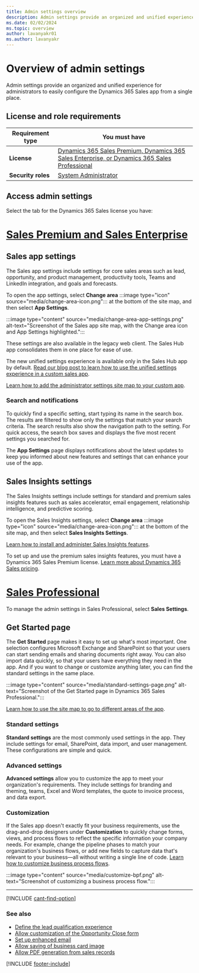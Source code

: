 ```yaml
---
title: Admin settings overview
description: Admin settings provide an organized and unified experience for administrators to easily configure the Dynamics 365 Sales app from a single place.
ms.date: 02/02/2024
ms.topic: overview
author: lavanyakr01
ms.author: lavanyakr
---
```


# Overview of admin settings

Admin settings provide an organized and unified experience for administrators to easily configure the Dynamics 365 Sales app from a single place.

## License and role requirements

| Requirement type | You must have |
|-----------------------|---------|
| **License** | [Dynamics 365 Sales Premium, Dynamics 365 Sales Enterprise, or Dynamics 365 Sales Professional](https://dynamics.microsoft.com/sales/pricing/) |
| **Security roles** | [System Administrator](security-roles-for-sales.md)|

## Access admin settings

Select the tab for the Dynamics 365 Sales license you have:

# [Sales Premium and Sales Enterprise](#tab/SE)

## Sales app settings

The Sales app settings include settings for core sales areas such as lead, opportunity, and product management, productivity tools, Teams and LinkedIn integration, and goals and forecasts.

To open the app settings, select **Change area** :::image type="icon" source="media/change-area-icon.png"::: at the bottom of the site map, and then select **App Settings**.

:::image type="content" source="media/change-area-app-settings.png" alt-text="Screenshot of the Sales app site map, with the Change area icon and App Settings highlighted.":::

These settings are also available in the legacy web client. The Sales Hub app consolidates them in one place for ease of use.

The new unified settings experience is available only in the Sales Hub app by default. [Read our blog post to learn how to use the unified settings experience in a custom sales app](https://cloudblogs.microsoft.com/dynamics365/it/2020/03/30/simplified-system-configuration-in-dynamics-365-sales/).

[Learn how to add the administrator settings site map to your custom app](add-custom-site-map.md).

### Search and notifications

To quickly find a specific setting, start typing its name in the search box. The results are filtered to show only the settings that match your search criteria. The search results also show the navigation path to the setting.
For quick access, the search box saves and displays the five most recent settings you searched for.

The **App Settings** page displays notifications about the latest updates to keep you informed about new features and settings that can enhance your use of the app.

## Sales Insights settings

The Sales Insights settings include settings for standard and premium sales insights features such as sales accelerator, email engagement, relationship intelligence, and predictive scoring.

To open the Sales Insights settings, select **Change area** :::image type="icon" source="media/change-area-icon.png"::: at the bottom of the site map, and then select **Sales Insights Settings**.

[Learn how to install and administer Sales Insights features](intro-admin-guide-sales-insights.md).

To set up and use the premium sales insights features, you must have a Dynamics 365 Sales Premium license. [Learn more about Dynamics 365 Sales pricing](https://dynamics.microsoft.com/sales/pricing/).

# [Sales Professional](#tab/SP)

To manage the admin settings in Sales Professional, select **Sales Settings**.

## Get Started page

The **Get Started** page makes it easy to set up what's most important. One selection configures Microsoft Exchange and SharePoint so that your users can start sending emails and sharing documents right away. You can also import data quickly, so that your users have everything they need in the app. And if you want to change or customize anything later, you can find the standard settings in the same place.

:::image type="content" source="media/standard-settings-page.png" alt-text="Screenshot of the Get Started page in Dynamics 365 Sales Professional.":::

[Learn how to use the site map to go to different areas of the app](user-guide-learn-basics.md).

### Standard settings

**Standard settings** are the most commonly used settings in the app. They include settings for email, SharePoint, data import, and user management. These configurations are simple and quick.

### Advanced settings

**Advanced settings** allow you to customize the app to meet your organization's requirements. They include settings for branding and theming, teams, Excel and Word templates, the quote to invoice process, and data export.

### Customization

If the Sales app doesn't exactly fit your business requirements, use the drag-and-drop designers under **Customization** to quickly change forms, views, and process flows to reflect the specific information your company needs. For example, change the pipeline phases to match your organization's business flows, or add new fields to capture data that's relevant to your business&mdash;all without writing a single line of code. [Learn how to customize business process flows](customize-business-process-flows.md).

:::image type="content" source="media/customize-bpf.png" alt-text="Screenshot of customizing a business process flow.":::

---
[!INCLUDE [cant-find-option](../includes/cant-find-option.md)]

### See also

- [Define the lead qualification experience](define-lead-qualification-experience.md)
- [Allow customization of the Opportunity Close form](enable-opportunity-close-customization.md)
- [Set up enhanced email](set-up-enhanced-email.md)
- [Allow saving of business card image](retain-business-card-image-after-scanning.md)
- [Allow PDF generation from sales records](enable-pdf-generation-quote.md)

[!INCLUDE [footer-include](../includes/footer-banner.md)]
